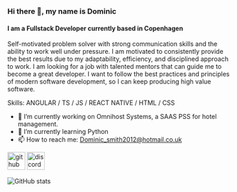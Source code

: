 ### Hi there 👋, my name is Dominic
#### I am a Fullstack Developer currently based in Copenhagen
Self-motivated problem solver with strong communication skills and the ability to work well under pressure. I am motivated to consistently provide the best results due to my adaptability, efficiency, and disciplined approach to work. I am looking for a job with talented mentors that can guide me to become a great developer. I want to follow the best practices and principles of modern software development, so I can keep producing high value software.

Skills: ANGULAR / TS / JS / REACT NATIVE / HTML / CSS

- 🔭 I’m currently working on Omnihost Systems, a SAAS PSS for hotel management. 
- 🌱 I’m currently learning Python 
- 📫 How to reach me: Dominic_smith2012@hotmail.co.uk  


[<img src='https://cdn.jsdelivr.net/npm/simple-icons@3.0.1/icons/github.svg' alt='github' height='40'>](https://github.com/Sintry1)  [<img src='https://cdn.jsdelivr.net/npm/simple-icons@3.0.1/icons/discord.svg' alt='discord' height='40'>](https://discordapp.com/users/133870884904501248)  

![GitHub stats](https://github-readme-stats.vercel.app/api?username=Sintry1&show_icons=true)  

